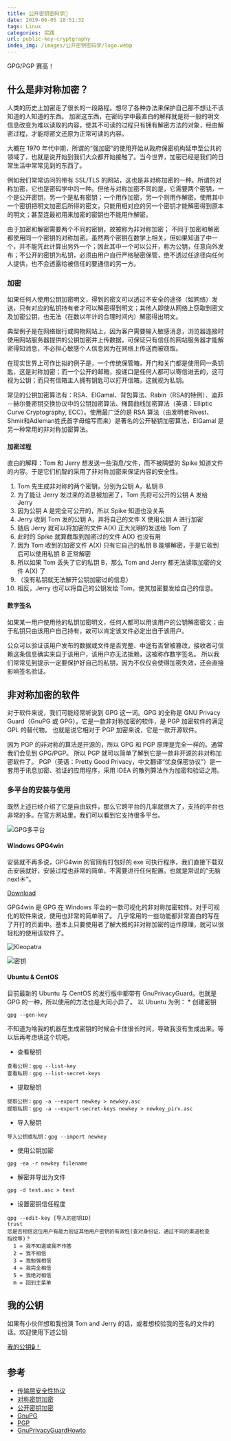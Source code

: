 ```yaml
---
title: 公开密钥密码学🔑
date: 2019-06-05 18:51:32
tags: Linux
categories: 实践
url: public-key-cryptgraphy
index_img: /images/公开密钥密码学/logo.webp
---
```


GPG/PGP 赛高！

## 什么是非对称加密？

人类的历史上加密走了很长的一段路程。想尽了各种办法来保护自己那不想让不该知道的人知道的东西。 加密这东西，在密码学中最直白的解释就是将一般的明文信息改变为难以读取的内容，使其不可读的过程只有拥有解密方法的对象，经由解密过程，才能将密文还原为正常可读的内容。 

大概在 1970 年代中期，所谓的“强加密”的使用开始从政府保密机构延申至公共的领域了，也就是说开始到我们大众都开始接触了。当今世界，加密已经是我们的日常生活中常常见到的东西了。 

例如我们常常访问的带有 SSL/TLS 的网站，这也是非对称加密的一种。所谓的对称加密，它也是密码学中的一种。但他与对称加密不同的是，它需要两个密钥，一个是公开密钥，另一个是私有密钥；一个用作加密，另一个则用作解密。使用其中一个密钥把明文加密后所得的密文，只能用相对应的另一个密钥才能解密得到原本的明文；甚至连最初用来加密的密钥也不能用作解密。

由于加密和解密需要两个不同的密钥，故被称为非对称加密； 不同于加密和解密都使用同一个密钥的对称加密。虽然两个密钥在数学上相关，但如果知道了中一个，并不能凭此计算出另外一个；因此其中一个可以公开，称为公钥，任意向外发布；不公开的密钥为私钥，必须由用户自行严格秘密保管，绝不透过任途径向任何人提供，也不会透露给被信任的要通信的另一方。

### 加密

如果任何人使用公钥加密明文，得到的密文可以透过不安全的途径（如网络）发送，只有对应的私钥持有者才可以解密得到明文；其他人即使从网络上窃取到密文及加密公钥，也无法（在数以年计的合理时间内）解密得出明文。 

典型例子是在网络银行或购物网站上，因为客户需要输入敏感消息，浏览器连接时使用网站服务器提供的公钥加密并上传数据，可保证只有信任的网站服务器才能解密得知消息，不必担心敏感个人信息因为在网络上传送而被窃取。 

在现实世界上可作比拟的例子是，一个传统保管箱，开门和关门都是使用同一条钥匙，这是对称加密；而一个公开的邮箱，投递口是任何人都可以寄信进去的，这可视为公钥；而只有信箱主人拥有钥匙可以打开信箱，这就视为私钥。 

常见的公钥加密算法有：RSA、ElGamal、背包算法、Rabin（RSA的特例）、迪菲－赫尔曼密钥交换协议中的公钥加密算法、椭圆曲线加密算法（英语：Elliptic Curve Cryptography, ECC）。使用最广泛的是 RSA 算法（由发明者Rivest、Shmir和Adleman姓氏首字母缩写而来）是著名的公开秘钥加密算法，ElGamal 是另一种常用的非对称加密算法。

#### 加密过程

直白的解释：Tom 和 Jerry 想发送一些消息/文件，而不被隔壁的 Spike 知道文件的内容。于是它们机智的采用了非对称加密来保证内容的安全性。

1. Tom 先生成非对称的两个密钥，分别为公钥 A，私钥 B
2. 为了能让 Jerry 发过来的消息被加密了，Tom 先将可公开的公钥 A 发给 Jerry
3. 因为公钥 A 是完全可公开的，所以 Spike 知道也没关系
4. Jerry 收到 Tom 发的公钥 A，并将自己的文件 X 使用公钥 A 进行加密
5. 随后 Jerry 就可以将加密的文件 A(X) 正大光明的发送给 Tom 了
6. 此时的 Spike 就算截取到加密过的文件 A(X) 也没有用
7. 因为 Tom 收到的加密文件 A(X) 只有它自己的私钥 B 能够解密，于是它收到后可以使用私钥 B 正常解密
8. 所以如果 Tom 丢失了它的私钥 B，那么 Tom and Jerry 都无法读取加密的文件 A(X) 了
9. （没有私钥就无法解开公钥加密过的信息）
10. 相反，Jerry 也可以将自己的公钥发给 Tom，使其加密要发给自己的信息。

#### 数字签名

如果某一用户使用他的私钥加密明文，任何人都可以用该用户的公钥解密密文；由于私钥只由该用户自己持有，故可以肯定该文件必定出自于该用户。 

公众可以验证该用户发布的数据或文件是否完整、中途有否曾被篡改，接收者可信赖这条信息确实来自于该用户，该用户亦无法抵赖，这被称作数字签名。 所以我们常常见到提示一定要保护好自己的私钥，因为不仅仅会使得加密失效，还会直接影响签名验证。

## 非对称加密的软件

对于软件来说，我们可能经常听说到 GPG 这一词。GPG 的全称是 GNU Privacy Guard（GnuPG 或 GPG）。它是一款非对称加密的软件，是 PGP 加密软件的满足 GPL 的替代物。 也就是说它相对于 PGP 加密来说，它是一款开源软件。

因为 PGP 的非对称的算法是开源的，所以 GPG 和 PGP 原理是完全一样的。通常我们会见到 GPG/PGP。 所以 PGP 就可以简单了解到它是一款非开源的非对称加密软件了。 PGP（英语：Pretty Good Privacy，中文翻译“优良保密协议”）是一套用于讯息加密、验证的应用程序，采用 IDEA 的散列算法作为加密和验证之用。

### 多平台的安装与使用

既然上述已经介绍了它是自由软件，那么它跨平台的几率就很大了，支持的平台也非常的多。在官方网站里，我们可以看到它支持很多平台。

![GPG多平台](../images/公开密钥密码学/GPG多平台.webp)

#### Windows GPG4win

安装就不再多说，GPG4win 的官网有打包好的 exe 可执行程序，我们直接下载双击安装就好，安装过程也非常的简单，不需要进行任何配置。也就是常说的“无脑 next☀”。 

[Download](<https://www.gpg4win.org/get-gpg4win.html>)

GPG4win 是 GPG 在 Windows 平台的一款可视化的非对称加密软件。对于可视化的软件来说，使用也非常的简单明了。 几乎常用的一些功能都非常直白的写在了开打的页面中。基本上只要使用者了解大概的非对称加密的运作原理，就可以很轻松的使用该软件了。

![Kleopatra](../images/公开密钥密码学/Kleopatra.webp)

![密钥](../images/公开密钥密码学/密钥.webp)

#### Ubuntu & CentOS

目前最新的 Ubuntu 与 CentOS 的发行版中都带有 GnuPrivacyGuard。也就是 GPG 的一种，所以使用的方法也是大同小异了。 以 Ubuntu 为例： * 创建密钥

```
gpg --gen-key
```

不知道为啥我的机器在生成密钥的时候会卡住很长时间，导致我没有生成出来。等以后再考虑填这个坑吧。

- 查看秘钥

```
查看公钥：gpg --list-key
查看私钥：gpg --list-secret-keys
```

- 提取秘钥

```
提取公钥：gpg -a --export newkey > newkey.asc
提取私钥：gpg -a --export-secret-keys newkey > newkey_pirv.asc
```

- 导入秘钥

```
导入公钥或私钥：gpg --import newkey
```

- 使用公钥加密

```
gpg -ea -r newkey filename
```

- 解密并导出为文件

```
gpg -d test.asc > test
```

- 设置密钥信任程度

```
gpg --edit-key [导入的密钥ID]
trust
您是否相信这位用户有能力验证其他用户密钥的有效性(查对身份证、通过不同的渠道检查
指纹等)？
  1 = 我不知道或我不作答
  2 = 我不相信
  3 = 我勉强相信
  4 = 我完全相信
  5 = 我绝对相信
  m = 回到主菜单
```

## 我的公钥

如果有小伙伴想和我扮演 Tom and Jerry 的话，或者想校验我的签名的文件的话。欢迎使用下述公钥 

[我的公钥🔒！](https://1drv.ms/u/s!ArC4gW7Dc7wWhd5PD8R_o6Mmhp2LxA?e=Ivpa8X)

## 参考

* [传输层安全性协议](https://zh.wikipedia.org/wiki/%E5%82%B3%E8%BC%B8%E5%B1%A4%E5%AE%89%E5%85%A8%E6%80%A7%E5%8D%94%E5%AE%9A)
* [对称密钥加密](https://zh.wikipedia.org/wiki/對稱密鑰加密)
* [公开密钥加密](https://zh.wikipedia.org/wiki/公开密钥加密)
* [GnuPG](https://zh.wikipedia.org/wiki/GnuPG)
* [PGP](https://zh.wikipedia.org/wiki/PGP)
* [GnuPrivacyGuardHowto](https://help.ubuntu.com/community/GnuPrivacyGuardHowto)